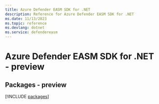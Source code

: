 ```yaml
---
title: Azure Defender EASM SDK for .NET
description: Reference for Azure Defender EASM SDK for .NET
ms.date: 11/13/2023
ms.topic: reference
ms.devlang: dotnet
ms.service: defendereasm
---
```

# Azure Defender EASM SDK for .NET - preview
## Packages - preview
[!INCLUDE [packages](defender-easm-index.md)]